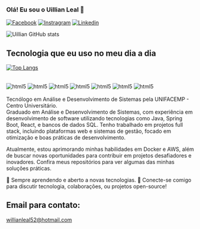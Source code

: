 ### Olá! Eu sou o Uillian Leal 👋

[![Facebook](https://img.shields.io/badge/Facebook-1877F2?style=for-the-badge&logo=facebook&logoColor=white)](https://www.facebook.com/willian.leal.142/)
[![Instragram](https://img.shields.io/badge/Instagram-E4405F?style=for-the-badge&logo=instagram&logoColor=white)](https://www.instagram.com/uillian_leal/)
[![Linkedin](https://img.shields.io/badge/LinkedIn-0077B5?style=for-the-badge&logo=linkedin&logoColor=white)](linkedin.com/in/uillian-leal-santos-06a897161)

![Uillian GitHub stats](https://github-readme-stats.vercel.app/api?username=Uillianleal&show_icons=true&theme=dark)

## Tecnologia que eu uso no meu dia a dia

[![Top Langs](https://github-readme-stats.vercel.app/api/top-langs/?username=Uillianleal&layout=compact)](https://github.com/anuraghazra/github-readme-stats)

<div style="display: inline_block"><br/>
    <img align="center" alt="html5" src="https://img.shields.io/badge/Java-ED8B00?style=for-the-badge&logo=openjdk&logoColor=white" >
    <img align="center" alt="html5" src="https://img.shields.io/badge/Spring-6DB33F?style=for-the-badge&logo=spring&logoColor=white" >
    <img align="center" alt="html5" src="https://img.shields.io/badge/React-20232A?style=for-the-badge&logo=react&logoColor=61DAFB" >
    <img align="center" alt="html5" src="https://img.shields.io/badge/HTML5-E34F26?style=for-the-badge&logo=html5&logoColor=white" >
    <img align="center" alt="html5" src="https://img.shields.io/badge/CSS3-1572B6?style=for-the-badge&logo=css3&logoColor=white" >
    <img align="center" alt="html5" src="https://img.shields.io/badge/JavaScript-F7DF1E?style=for-the-badge&logo=javascript&logoColor=black" >
    <img align="center" alt="html5" src="https://img.shields.io/badge/TypeScript-007ACC?style=for-the-badge&logo=typescript&logoColor=white" >
</div> <br/>
Tecnólogo em Análise e Desenvolvimento de Sistemas pela UNIFACEMP - Centro Universitário.<br/> 
Graduado em Análise e Desenvolvimento de Sistemas, com experiência em desenvolvimento de software utilizando tecnologias como Java, Spring Boot, React, e bancos de dados SQL. Tenho trabalhado em projetos full stack, incluindo plataformas web e sistemas de gestão, focado em otimização e boas práticas de desenvolvimento.

Atualmente, estou aprimorando minhas habilidades em Docker e AWS, além de buscar novas oportunidades para contribuir em projetos desafiadores e inovadores. Confira meus repositórios para ver algumas das minhas soluções práticas.

🌱 Sempre aprendendo e aberto a novas tecnologias.
🔗 Conecte-se comigo para discutir tecnologia, colaborações, ou projetos open-source!

## Email para contato:
willianleal52@hotmail.com
